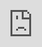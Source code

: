```yaml
---
layout: post
title: "가수 옥주현이 노래자랑에서 인공지능(AI) 음성복제기를 분쇄하고 있다."
author: "undefined"
thumbnail: "https://www.allkpop.com/upload/2021/01/content/292329/thumb/1611980992-20210129-okjoohyun.jpg"
tags: 
---
```



![image](https://www.allkpop.com/upload/2021/01/content/292329/1611980992-20210129-okjoohyun.jpg)

SBS의 새해 특별 버라이어티 프로그램 `세기의 대결`의 첫 회에서! 지난 1월 29일 방송된 `AI vs 휴먼`에서는 1세대 아이돌/가수 옥주현이 AI 음성복제자와 묘한 노래 대결에서 맞붙었다.

이 에피소드 동안 AI 음성 복제자는 고 김광석부터 프레디 머큐리, 아이유 등 다양한 가수들의 가창력과 스타일, 심지어 발음 습관까지 흉내내는 능력으로 패널들을 충격에 빠뜨렸다. 음성 복제기의 발명가들은 이렇게 말했다. "그것은 그들이 부르는 언어에 상관없이 어떤 가수의 목소리도 따라할 수 있다. AI는 또한 호흡 패턴과 진동을 복제할 수 있다. 가수가 누구이건 기본 데이터만 있으면 AI가 음성을 복제할 수 있다고 말했다.

이 독특한 AI 음성 복제기에 맞서, 1세대 아이돌 그룹 FIin.K.L멤버이자 가수 겸 뮤지컬 배우 옥주현에게 노래 대결 과제가 주어졌다. 먼저 AI 복제자가 옥주현의 데이터를 수집해 복제한 음성의 샘플을 줘 패널과 관객들에게 다시 한번 충격을 안겼다. 이후 진짜 옥주현과 AI 옥주현이 모두 무대 뒤로 숨어들어 박효신의 `야생화` 듀엣곡을 불렀다.

패널들과 관객들은 가수 #1과 가수 #2 중에서 그들에게 가장 큰 반향을 불러일으키는 목소리를 선택하라는 요청을 받았다. 두 목소리가 아름답게 조화를 이룬 것을 들은 후, 총 45표는 가수 #1에게, 나머지 8표는 가수 #2에게 돌아갔다!

결국, 진짜 옥주현은 인간의 승리를 주장하며 가수 #1의 뒤를 잇는 목소리라는 것이 밝혀졌다. 이 결과를 본 AI 발명가들은 그녀의 스타일과 어떻게 감정을 전달하는지 세세한 부분이 많다. 우리가 그것을 얼마나 복제할 수 있는지에는 일정한 제한이 있다. 옥주현의 노래를 듣고 인간이 이렇게 아름답게 노래할 수 있다는 것을 다시 한 번 깨달았고, 아직 갈 길이 멀다.

여러분은 아래에서 AI 음성 복제자와 노련한 가수 사이의 흥미로운 노래 대결을 볼 수 있습니다!


<div class="video_wrapper" style="padding-top: 56.25%;">
    <iframe width="100%" height="100%" src="https://www.youtube.com/embed/TzuR6AC7dpM" frameborder="0" allow="accelerometer; autoplay; clipboard-write; encrypted-media; gyroscope; picture-in-picture" allowfullscreen="" style="position: absolute; top: 0px; left: 0px; width: 100%; height: 100%;"></iframe>
</div>



<div class="video_wrapper" style="padding-top: 56.25%;">
    <iframe width="100%" height="100%" src="https://www.youtube.com/embed/1M_qtUTerYg" frameborder="0" allow="accelerometer; autoplay; clipboard-write; encrypted-media; gyroscope; picture-in-picture" allowfullscreen="" style="position: absolute; top: 0px; left: 0px; width: 100%; height: 100%;"></iframe>
</div>
